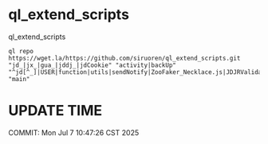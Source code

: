 # ql_extend_scripts
ql_extend_scripts

```
ql repo https://wget.la/https://github.com/siruoren/ql_extend_scripts.git "jd_|jx_|gua_|jddj_|jdCookie" "activity|backUp" "^jd[^_]|USER|function|utils|sendNotify|ZooFaker_Necklace.js|JDJRValidator_|sign_graphics_validate|ql|JDSignValidator|magic|depend|h5sts" "main"

```

# UPDATE TIME

COMMIT: Mon Jul  7 10:47:26 CST 2025
